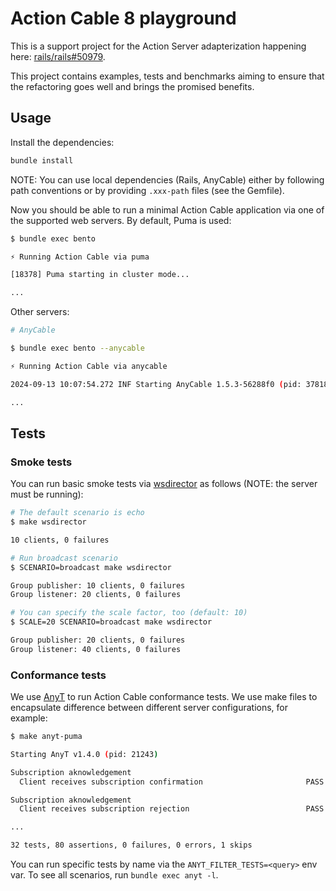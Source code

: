 # Action Cable 8 playground

This is a support project for the Action Server adapterization happening here: [rails/rails#50979][the-pr].

This project contains examples, tests and benchmarks aiming to ensure that the refactoring goes well and brings the promised benefits.

## Usage

Install the dependencies:

```sh
bundle install
```

NOTE: You can use local dependencies (Rails, AnyCable) either by following path conventions or by providing `.xxx-path` files (see the Gemfile).

Now you should be able to run a minimal Action Cable application via one of the supported web servers. By default, Puma is used:

```sh
$ bundle exec bento

⚡️ Running Action Cable via puma

[18378] Puma starting in cluster mode...

...
```

Other servers:

```sh
# AnyCable

$ bundle exec bento --anycable

⚡️ Running Action Cable via anycable

2024-09-13 10:07:54.272 INF Starting AnyCable 1.5.3-56288f0 (pid: 37818, open file limit: 122880, gomaxprocs: 8) nodeid=NFoelH

...
```

## Tests

### Smoke tests

You can run basic smoke tests via [wsdirector][] as follows (NOTE: the server must be running):

```sh
# The default scenario is echo
$ make wsdirector

10 clients, 0 failures

# Run broadcast scenario
$ SCENARIO=broadcast make wsdirector

Group publisher: 10 clients, 0 failures
Group listener: 20 clients, 0 failures

# You can specify the scale factor, too (default: 10)
$ SCALE=20 SCENARIO=broadcast make wsdirector

Group publisher: 20 clients, 0 failures
Group listener: 40 clients, 0 failures

```

### Conformance tests

We use [AnyT][] to run Action Cable conformance tests. We use make files to encapsulate difference between different server configurations, for example:

```sh
$ make anyt-puma

Starting AnyT v1.4.0 (pid: 21243)

Subscription aknowledgement
  Client receives subscription confirmation                       PASS (0.52s)

Subscription aknowledgement
  Client receives subscription rejection                          PASS (0.51s)

...

32 tests, 80 assertions, 0 failures, 0 errors, 1 skips
```

You can run specific tests by name via the `ANYT_FILTER_TESTS=<query>` env var. To see all scenarios, run `bundle exec anyt -l`.

[the-pr]: https://github.com/rails/rails/pull/50979
[wsdirector]: https://github.com/palkan/wsdirector
[AnyT]: https://github.com/anycable/anyt
